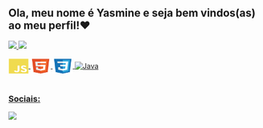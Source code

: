 ## Ola, meu nome é Yasmine e seja bem vindos(as) ao meu perfil!❤

 <div>
   <a href="https://beacons.ai/YasmineOBelmiro">
   <img height="180em" src="https://github-readme-stats.vercel.app/api/top-langs/?username=YasmineOBelmiro&layout=compact&langs_count=6&theme=tokyonight"/>

  <img height="180em" src="https://github-readme-stats.vercel.app/api?username=YasmineOBelmiro&show_icons=true&theme=tokyonight&include_all_commits=true&count_private=true"/>

</div>
<div style="display: inline_block"><br>
  <img align="center" alt="Js" height="30" width="40" src="https://raw.githubusercontent.com/devicons/devicon/master/icons/javascript/javascript-plain.svg">
  <img align="center" alt="HTML" height="30" width="40" src="https://raw.githubusercontent.com/devicons/devicon/master/icons/html5/html5-original.svg">
  <img align="center" alt="CSS" height="30" width="40" src="https://raw.githubusercontent.com/devicons/devicon/master/icons/css3/css3-original.svg">
   <img align="center" alt="Java" height="30" width="40" src="https://cdn.jsdelivr.net/gh/devicons/devicon/icons/java/java-original.svg">
</div>
 
 <br>
 
  ### Sociais:
 
<div>
  <a href="https://www.linkedin.com/in/yasmine-oliveira-belmiro-471612282" target="_blank"><img src="https://img.shields.io/badge/-LinkedIn-%230077B5?style=for-the-badge&logo=linkedin&logoColor=white" target="_blank"></a> 


</div>
